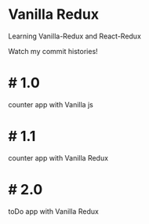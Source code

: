 # Vanilla Redux

Learning Vanilla-Redux and React-Redux

Watch my commit histories!

# # 1.0

counter app with Vanilla js

# # 1.1

counter app with Vanilla Redux

# # 2.0

toDo app with Vanilla Redux
